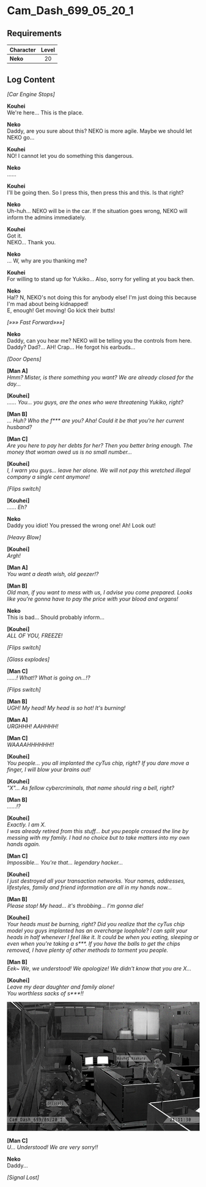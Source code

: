 # Cam_Dash_699_05_20_1
## Requirements
|Character|Level|
|---------|:---:|
|**Neko** | 20  |

## Log Content
*\[Car Engine Stops\]*

**Kouhei**<br>
We're here... This is the place.

**Neko**<br>
Daddy, are you sure about this? NEKO is more agile. Maybe we should let NEKO go...

**Kouhei**<br>
NO! I cannot let you do something this dangerous.

**Neko**<br>
......

**Kouhei**<br>
I'll be going then. So I press this, then press this and this. Is that right?

**Neko**<br>
Uh\-huh... NEKO will be in the car. If the situation goes wrong, NEKO will inform the admins immediately.

**Kouhei**<br>
Got it.<br>
NEKO... Thank you.

**Neko**<br>
... W, why are you thanking me?

**Kouhei**<br>
For willing to stand up for Yukiko... Also, sorry for yelling at you back then.

**Neko**<br>
Ha!? N, NEKO's not doing this for anybody else! I'm just doing this because I'm mad about being kidnapped!<br>
E, enough! Get moving! Go kick their butts!

*[»»» Fast Forward»»»]*

**Neko**<br>
Daddy, can you hear me? NEKO will be telling you the controls from here.<br>
Daddy? Dad?... AH! Crap... He forgot his earbuds...

*\[Door Opens\]*

**[Man A]**<br>
*Hmm? Mister, is there something you want? We are already closed for the day...*

**[Kouhei]**<br>
*...... You... you guys, are the ones who were threatening Yukiko, right?*

**[Man B]**<br>
*... Huh? Who the f\*\*\* are you? Aha! Could it be that you're her current husband?*

**[Man C]**<br>
*Are you here to pay her debts for her? Then you better bring enough. The money that woman owed us is no small number...*

**[Kouhei]**<br>
*I, I warn you guys... leave her alone. We will not pay this wretched illegal company a single cent anymore!*

*\[Flips switch\]*

**[Kouhei]**<br>
*...... Eh?*

**Neko**<br>
Daddy you idiot! You pressed the wrong one! Ah! Look out!

*\[Heavy Blow\]*

**[Kouhei]**<br>
*Argh!*

**[Man A]**<br>
*You want a death wish, old geezer!?*

**[Man B]**<br>
*Old man, if you want to mess with us, I advise you come prepared. Looks like you're gonna have to pay the price with your blood and organs!*

**Neko**<br>
This is bad... Should probably inform...

**[Kouhei]**<br>
*ALL OF YOU, FREEZE!*

*\[Flips switch\]*

*\[Glass explodes\]*

**[Man C]**<br>
*......! What!? What is going on...!?*

*\[Flips switch\]*

**[Man B]**<br>
*UGH! My head! My head is so hot! It's burning!*

**[Man A]**<br>
*URGHHH! AAHHHH!*

**[Man C]**<br>
*WAAAAHHHHHH!!*

**[Kouhei]**<br>
*You people... you all implanted the cyTus chip, right? If you dare move a finger, I will blow your brains out!*

**[Kouhei]**<br>
*"X"... As fellow cybercriminals, that name should ring a bell, right?*

**[Man B]**<br>
*......!?*

**[Kouhei]**<br>
*Exactly. I am X. <br>
I was already retired from this stuff... but you people crossed the line by messing with my family. I had no choice but to take matters into my own hands again.*

**[Man C]**<br>
*Impossible... You're that... legendary hacker...*

**[Kouhei]**<br>
*I just destroyed all your transaction networks. Your names, addresses, lifestyles, family and friend information are all in my hands now...*

**[Man B]**<br>
*Please stop! My head... it's throbbing... I'm gonna die!*

**[Kouhei]**<br>
*Your heads must be burning, right? Did you realize that the cyTus chip model you guys implanted has an overcharge loophole? I can split your heads in half whenever I feel like it. It could be when you eating, sleeping or even when you're taking a s\*\*\*. If you have the balls to get the chips removed, I have plenty of other methods to torment you people.*

**[Man B]**<br>
*Eek\~ We, we understood! We apologize! We didn't know that you are X...*

**[Kouhei]**<br>
*Leave my dear daughter and family alone! <br>
You worthless sacks of s\*\*\*!!*

![naos2501.png](./attachments/naos2501.png)

**[Man C]**<br>
*U... Understood! We are very sorry!!*

**Neko**<br>
Daddy...

*[Signal Lost]*